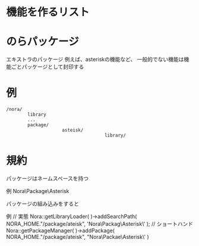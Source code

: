 機能を作るリスト
======



のらパッケージ
=====
エキストラのパッケージ
例えば、asteriskの機能など、
一般的でない機能は機能ごとパッケージとして封印する

# 例
	/nora/
			library
			...
			package/
						 asteisk/
										 library/


# 規約

パッケージはネームスペースを持つ

例
	Nora\Package\Asterisk

パッケージの組み込みをすると

例
	// 実態
	Nora::getLibraryLoader( )->addSearchPath( NORA_HOME."/package/ateisk", 'Nora\\Packag\\Asterisk\\' );
	// ショートハンド
	Nora::getPackageManager( )->addPackage( NORA_HOME."/package/ateisk", "Nora\\Packae\\Asterisk\\' )



